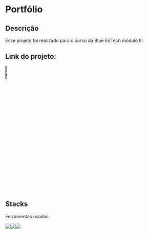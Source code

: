 # Portfólio

## Descrição
Esse projeto foi realizado para o curso da Blue EdTech módulo III.

## Link do projeto:
<a href="" target="_blank"><img style="width:10%" src="./public/css/iconplanet.png" alt="ícone defoguete"></a>

## Stacks
Ferramentas usadas:
<div style="display:flex">
<img src="https://img.icons8.com/color/48/000000/javascript--v1.png"/>
<img src="https://img.icons8.com/color/48/000000/html-5--v2.png"/>
<img src="https://img.icons8.com/color/48/000000/css3.png"/>
</div>

